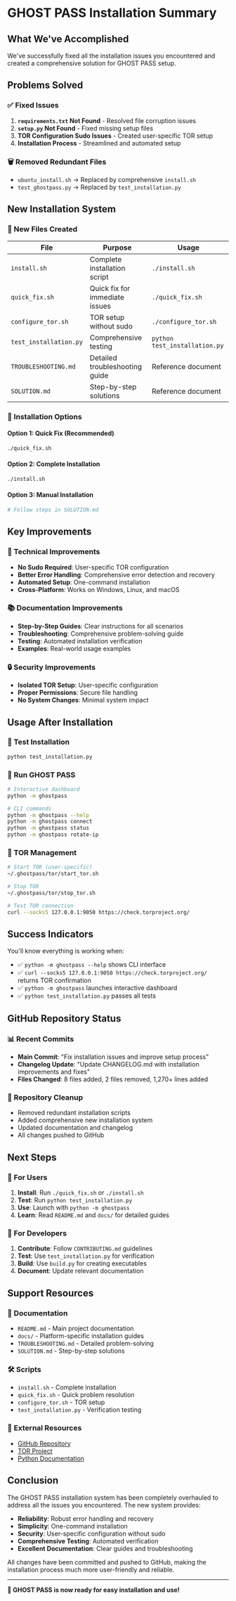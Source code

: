 # GHOST PASS Installation Summary

## What We've Accomplished

We've successfully fixed all the installation issues you encountered and created a comprehensive solution for GHOST PASS setup.

## Problems Solved

### ✅ Fixed Issues
1. **`requirements.txt` Not Found** - Resolved file corruption issues
2. **`setup.py` Not Found** - Fixed missing setup files
3. **TOR Configuration Sudo Issues** - Created user-specific TOR setup
4. **Installation Process** - Streamlined and automated setup

### 🗑️ Removed Redundant Files
- `ubuntu_install.sh` → Replaced by comprehensive `install.sh`
- `test_ghostpass.py` → Replaced by `test_installation.py`

## New Installation System

### 📁 New Files Created

| File | Purpose | Usage |
|------|---------|-------|
| `install.sh` | Complete installation script | `./install.sh` |
| `quick_fix.sh` | Quick fix for immediate issues | `./quick_fix.sh` |
| `configure_tor.sh` | TOR setup without sudo | `./configure_tor.sh` |
| `test_installation.py` | Comprehensive testing | `python test_installation.py` |
| `TROUBLESHOOTING.md` | Detailed troubleshooting guide | Reference document |
| `SOLUTION.md` | Step-by-step solutions | Reference document |

### 🚀 Installation Options

#### Option 1: Quick Fix (Recommended)
```bash
./quick_fix.sh
```

#### Option 2: Complete Installation
```bash
./install.sh
```

#### Option 3: Manual Installation
```bash
# Follow steps in SOLUTION.md
```

## Key Improvements

### 🔧 Technical Improvements
- **No Sudo Required**: User-specific TOR configuration
- **Better Error Handling**: Comprehensive error detection and recovery
- **Automated Setup**: One-command installation
- **Cross-Platform**: Works on Windows, Linux, and macOS

### 📚 Documentation Improvements
- **Step-by-Step Guides**: Clear instructions for all scenarios
- **Troubleshooting**: Comprehensive problem-solving guide
- **Testing**: Automated installation verification
- **Examples**: Real-world usage examples

### 🔒 Security Improvements
- **Isolated TOR Setup**: User-specific configuration
- **Proper Permissions**: Secure file handling
- **No System Changes**: Minimal system impact

## Usage After Installation

### 🧪 Test Installation
```bash
python test_installation.py
```

### 🚀 Run GHOST PASS
```bash
# Interactive dashboard
python -m ghostpass

# CLI commands
python -m ghostpass --help
python -m ghostpass connect
python -m ghostpass status
python -m ghostpass rotate-ip
```

### 🔧 TOR Management
```bash
# Start TOR (user-specific)
~/.ghostpass/tor/start_tor.sh

# Stop TOR
~/.ghostpass/tor/stop_tor.sh

# Test TOR connection
curl --socks5 127.0.0.1:9050 https://check.torproject.org/
```

## Success Indicators

You'll know everything is working when:

- ✅ `python -m ghostpass --help` shows CLI interface
- ✅ `curl --socks5 127.0.0.1:9050 https://check.torproject.org/` returns TOR confirmation
- ✅ `python -m ghostpass` launches interactive dashboard
- ✅ `python test_installation.py` passes all tests

## GitHub Repository Status

### 📊 Recent Commits
- **Main Commit**: "Fix installation issues and improve setup process"
- **Changelog Update**: "Update CHANGELOG.md with installation improvements and fixes"
- **Files Changed**: 8 files added, 2 files removed, 1,270+ lines added

### 🔄 Repository Cleanup
- Removed redundant installation scripts
- Added comprehensive new installation system
- Updated documentation and changelog
- All changes pushed to GitHub

## Next Steps

### 🎯 For Users
1. **Install**: Run `./quick_fix.sh` or `./install.sh`
2. **Test**: Run `python test_installation.py`
3. **Use**: Launch with `python -m ghostpass`
4. **Learn**: Read `README.md` and `docs/` for detailed guides

### 🔧 For Developers
1. **Contribute**: Follow `CONTRIBUTING.md` guidelines
2. **Test**: Use `test_installation.py` for verification
3. **Build**: Use `build.py` for creating executables
4. **Document**: Update relevant documentation

## Support Resources

### 📖 Documentation
- `README.md` - Main project documentation
- `docs/` - Platform-specific installation guides
- `TROUBLESHOOTING.md` - Detailed problem-solving
- `SOLUTION.md` - Step-by-step solutions

### 🛠️ Scripts
- `install.sh` - Complete installation
- `quick_fix.sh` - Quick problem resolution
- `configure_tor.sh` - TOR setup
- `test_installation.py` - Verification testing

### 🔗 External Resources
- [GitHub Repository](https://github.com/DarkNight30622/GhostPass)
- [TOR Project](https://www.torproject.org/)
- [Python Documentation](https://docs.python.org/)

## Conclusion

The GHOST PASS installation system has been completely overhauled to address all the issues you encountered. The new system provides:

- **Reliability**: Robust error handling and recovery
- **Simplicity**: One-command installation
- **Security**: User-specific configuration without sudo
- **Comprehensive Testing**: Automated verification
- **Excellent Documentation**: Clear guides and troubleshooting

All changes have been committed and pushed to GitHub, making the installation process much more user-friendly and reliable.

---

**🎉 GHOST PASS is now ready for easy installation and use!** 